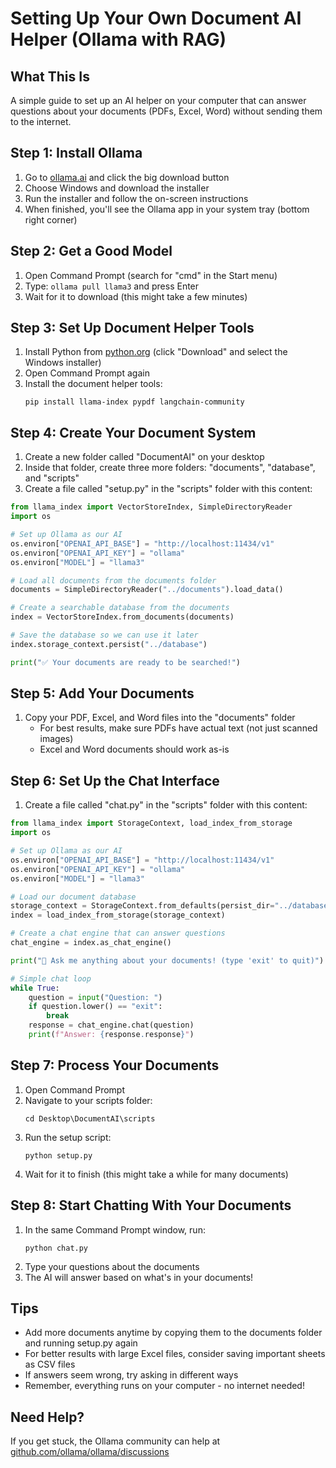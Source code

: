 # Setting Up Your Own Document AI Helper (Ollama with RAG)

## What This Is
A simple guide to set up an AI helper on your computer that can answer questions about your documents (PDFs, Excel, Word) without sending them to the internet.

## Step 1: Install Ollama
1. Go to [ollama.ai](https://ollama.ai/) and click the big download button
2. Choose Windows and download the installer
3. Run the installer and follow the on-screen instructions
4. When finished, you'll see the Ollama app in your system tray (bottom right corner)

## Step 2: Get a Good Model
1. Open Command Prompt (search for "cmd" in the Start menu)
2. Type: `ollama pull llama3` and press Enter
3. Wait for it to download (this might take a few minutes)

## Step 3: Set Up Document Helper Tools
1. Install Python from [python.org](https://python.org) (click "Download" and select the Windows installer)
2. Open Command Prompt again
3. Install the document helper tools:
   ```
   pip install llama-index pypdf langchain-community
   ```

## Step 4: Create Your Document System
1. Create a new folder called "DocumentAI" on your desktop
2. Inside that folder, create three more folders: "documents", "database", and "scripts"
3. Create a file called "setup.py" in the "scripts" folder with this content:

```python
from llama_index import VectorStoreIndex, SimpleDirectoryReader
import os

# Set up Ollama as our AI
os.environ["OPENAI_API_BASE"] = "http://localhost:11434/v1"
os.environ["OPENAI_API_KEY"] = "ollama"
os.environ["MODEL"] = "llama3"

# Load all documents from the documents folder
documents = SimpleDirectoryReader("../documents").load_data()

# Create a searchable database from the documents
index = VectorStoreIndex.from_documents(documents)

# Save the database so we can use it later
index.storage_context.persist("../database")

print("✅ Your documents are ready to be searched!")
```

## Step 5: Add Your Documents
1. Copy your PDF, Excel, and Word files into the "documents" folder
   - For best results, make sure PDFs have actual text (not just scanned images)
   - Excel and Word documents should work as-is

## Step 6: Set Up the Chat Interface
1. Create a file called "chat.py" in the "scripts" folder with this content:

```python
from llama_index import StorageContext, load_index_from_storage
import os

# Set up Ollama as our AI
os.environ["OPENAI_API_BASE"] = "http://localhost:11434/v1"
os.environ["OPENAI_API_KEY"] = "ollama"
os.environ["MODEL"] = "llama3"

# Load our document database
storage_context = StorageContext.from_defaults(persist_dir="../database")
index = load_index_from_storage(storage_context)

# Create a chat engine that can answer questions
chat_engine = index.as_chat_engine()

print("💬 Ask me anything about your documents! (type 'exit' to quit)")

# Simple chat loop
while True:
    question = input("Question: ")
    if question.lower() == "exit":
        break
    response = chat_engine.chat(question)
    print(f"Answer: {response.response}")
```

## Step 7: Process Your Documents
1. Open Command Prompt
2. Navigate to your scripts folder:
   ```
   cd Desktop\DocumentAI\scripts
   ```
3. Run the setup script:
   ```
   python setup.py
   ```
4. Wait for it to finish (this might take a while for many documents)

## Step 8: Start Chatting With Your Documents
1. In the same Command Prompt window, run:
   ```
   python chat.py
   ```
2. Type your questions about the documents
3. The AI will answer based on what's in your documents!

## Tips
- Add more documents anytime by copying them to the documents folder and running setup.py again
- For better results with large Excel files, consider saving important sheets as CSV files
- If answers seem wrong, try asking in different ways
- Remember, everything runs on your computer - no internet needed!

## Need Help?
If you get stuck, the Ollama community can help at [github.com/ollama/ollama/discussions](https://github.com/ollama/ollama/discussions)
